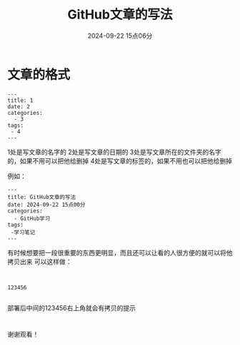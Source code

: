 ﻿---
title: GitHub文章的写法
date: 2024-09-22 15点06分
categories:
  - GitHub学习
tags:
 -学习笔记
sticky: 97
---


# 文章的格式
```
---
title: 1
date: 2
categories:
  - 3
tags:
 - 4
---
```
1处是写文章的名字的
2处是写文章的日期的
3处是写文章所在的文件夹的名字的，如果不用可以把他给删掉
4处是写文章的标签的，如果不用也可以把他给删掉

例如：
```
---
title: GitHub文章的写法
date: 2024-09-22 15点00分
categories:
  - GitHub学习
tags:
 -学习笔记
---
```
有时候想要把一段很重要的东西更明显，而且还可以让看的人很方便的就可以将他拷贝出来
可以这样做：
```
```
```

123456

```
```
```
部署后中间的123456右上角就会有拷贝的提示

# 



谢谢观看！
